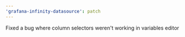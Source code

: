 ```yaml
---
'grafana-infinity-datasource': patch
---
```


Fixed a bug where column selectors weren't working in variables editor
